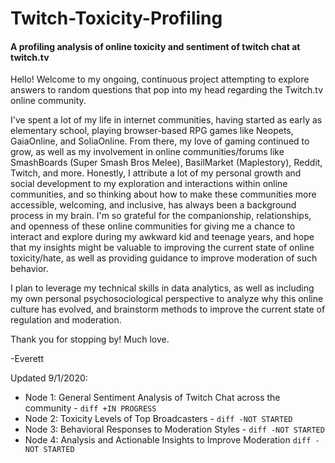 # Twitch-Toxicity-Profiling
#### A profiling analysis of online toxicity and sentiment of twitch chat at twitch.tv

Hello! Welcome to my ongoing, continuous project attempting to explore answers to random questions that pop into my head regarding the Twitch.tv online community.

I've spent a lot of my life in internet communities, having started as early as elementary school, playing browser-based RPG games like Neopets, GaiaOnline, and SoliaOnline. From there, my love of gaming continued to grow, as well as my involvement in online communities/forums like SmashBoards (Super Smash Bros Melee), BasilMarket (Maplestory), Reddit, Twitch, and more. Honestly, I attribute a lot of my personal growth and social development to my exploration and interactions within online communities, and so thinking about how to make these communities more accessible, welcoming, and inclusive, has always been a background process in my brain. I'm so grateful for the companionship, relationships, and openness of these online communities for giving me a chance to interact and explore during my awkward kid and teenage years, and hope that my insights might be valuable to improving the current state of online toxicity/hate, as well as providing guidance to improve moderation of such behavior.

I plan to leverage my technical skills in data analytics, as well as including my own personal psychosociological perspective to analyze why this online culture has evolved, and brainstorm methods to improve the current state of regulation and moderation.

Thank you for stopping by! Much love.

-Everett

Updated 9/1/2020:
- Node 1: General Sentiment Analysis of Twitch Chat across the community - ```diff +IN PROGRESS ```
- Node 2: Toxicity Levels of Top Broadcasters - ```diff -NOT STARTED```
- Node 3: Behavioral Responses to Moderation Styles - ```diff -NOT STARTED```
- Node 4: Analysis and Actionable Insights to Improve Moderation ```diff -NOT STARTED```
